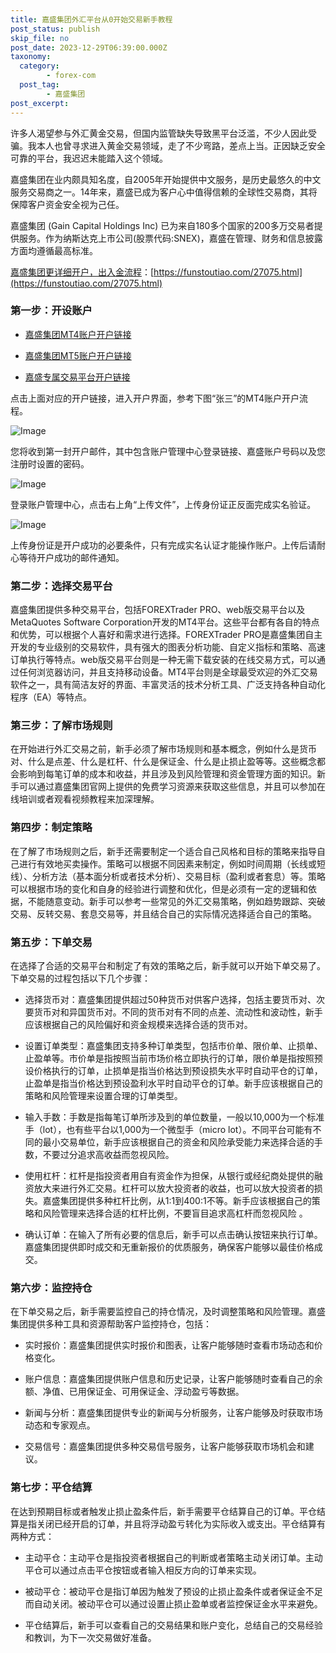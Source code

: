 ```yaml
---
title: 嘉盛集团外汇平台从0开始交易新手教程
post_status: publish
skip_file: no
post_date: 2023-12-29T06:39:00.000Z
taxonomy:
  category:
        - forex-com
  post_tag:
        - 嘉盛集团
post_excerpt: 
---
```

许多人渴望参与外汇黄金交易，但国内监管缺失导致黑平台泛滥，不少人因此受骗。我本人也曾寻求进入黄金交易领域，走了不少弯路，差点上当。正因缺乏安全可靠的平台，我迟迟未能踏入这个领域。

嘉盛集团在业内颇具知名度，自2005年开始提供中文服务，是历史最悠久的中文服务交易商之一。14年来，嘉盛已成为客户心中值得信赖的全球性交易商，其将保障客户资金安全视为己任。

嘉盛集团 (Gain Capital Holdings Inc) 已为来自180多个国家的200多万交易者提供服务。作为纳斯达克上市公司(股票代码:SNEX)，嘉盛在管理、财务和信息披露方面均遵循最高标准。

[嘉盛集团更详细开户，出入金流程](https://funstoutiao.com/27075.html)：[https://funstoutiao.com/27075.html](https://funstoutiao.com/27075.html)

### 第一步：开设账户

* [嘉盛集团MT4账户开户链接](https://s.ssgg.net/jsmt4)

* [嘉盛集团MT5账户开户链接](https://s.ssgg.net/jsmt5)

* [嘉盛专属交易平台开户链接](https://s.ssgg.net/js)

点击上面对应的开户链接，进入开户界面，参考下图“张三”的MT4账户开户流程。

![Image](https://prod-files-secure.s3.us-west-2.amazonaws.com/39ed1227-6d7d-4570-be36-9ccd4a2c4241/7a167aea-686b-400d-af59-4e18eb607a40/640.png?X-Amz-Algorithm=AWS4-HMAC-SHA256&X-Amz-Content-Sha256=UNSIGNED-PAYLOAD&X-Amz-Credential=ASIAZI2LB4664LIVGK5L%2F20250502%2Fus-west-2%2Fs3%2Faws4_request&X-Amz-Date=20250502T221311Z&X-Amz-Expires=3600&X-Amz-Security-Token=IQoJb3JpZ2luX2VjEEEaCXVzLXdlc3QtMiJHMEUCIATR6acWH6QkML5FS8QYU0d9cchb4HAz62OmF%2BiW3xDvAiEA0HBi6Wbwfeb%2BzHmnRyxqOHAhyOgF8ozabCALexuIUmQqiAQI2f%2F%2F%2F%2F%2F%2F%2F%2F%2F%2FARAAGgw2Mzc0MjMxODM4MDUiDMoKx%2BrYYU9Lmzj0nircAyM0iiW3WQOK%2FheSOizhRJdwjrmN2GLko9UA%2BLXYSARyTjbHPvxRfEufFNbNRpqytPkrIThQDviWS58wn7P5WvFsWAZ%2Fm3scsl0PIcjDhkrysUpZD4QqbhZJfCEEFyxh8T%2FBwC9b4x%2Bx8iokZAcRkR%2BCMuU1Q5HlHxV%2F7%2FBz6zOzKWNabHzGrjmMq3DKZ4xoODNoVnn5gG2dQlBc%2Bh1EHkCQj5ukSoumfTdR6dCRQX%2B9KkSTwDBEZ11RL7yqViJmVMTEE9kfHAglNNQPS24hCN1MB4apUuBe5zz6aDCgtjVYTzRT5ZnCKQHCfUpbLrGdQl%2FmsK79%2FvOFlI5KCQczM%2F8h0SGHcWOQj6WOa6HGOJayq1GKm42CLcJT%2BPu1VXVoz33%2BAcsHqZ6Aq3oBrfYblVQ17y2VFDrRWUu%2BvZT737Xi4xd1i70foyFv3vG8BSaeECW7Kx2lrl7dMx%2FZ5C6uJEAppTBPYVe6%2BAcEc0B%2B3dDi%2F5xN%2FNrzswxdB1atlM%2BO4IqxlSRP4QncjPPkHZaFRUoAQtsjmAdbPjYlBDEq6t%2FPUikcICucA1jKabQeYCNmm2o31Ktk1Y%2Fu6cJuT%2BU208GECnPYeyEpA8VZboSKyw4%2B9yRDEBWyb7MnRczCMN3i08AGOqUBWirL949Pl72vY6xQbJTb%2FzPaRn5IXY7Kf1BxYJ7AoDhOBjjU6v%2Bqdz2UqcjV2pgBb19M4HZDxveMu2DO1Zvpl5wotjdZOScn4YySc2uFxSyo5RZGl%2BEn7kloL9%2BRwBU7N0mvbelGyFgIvhZ%2FQEXxQ52%2BvNi7rZrNFoPFzEz96LhqT6Ed4lMr5qHpQ00RQXyHeGraTaVWdseYTwMhWlK%2B%2FNs7AKuY&X-Amz-Signature=63644709f7dc77ac8fde63681fb1bf8911cf652dedaf7a46aaae9e297125d490&X-Amz-SignedHeaders=host&x-id=GetObject)

您将收到第一封开户邮件，其中包含账户管理中心登录链接、嘉盛账户号码以及您注册时设置的密码。

![Image](https://prod-files-secure.s3.us-west-2.amazonaws.com/39ed1227-6d7d-4570-be36-9ccd4a2c4241/eaa1c6b3-2877-4284-a0e1-530e222c27fb/image.png?X-Amz-Algorithm=AWS4-HMAC-SHA256&X-Amz-Content-Sha256=UNSIGNED-PAYLOAD&X-Amz-Credential=ASIAZI2LB4664LIVGK5L%2F20250502%2Fus-west-2%2Fs3%2Faws4_request&X-Amz-Date=20250502T221311Z&X-Amz-Expires=3600&X-Amz-Security-Token=IQoJb3JpZ2luX2VjEEEaCXVzLXdlc3QtMiJHMEUCIATR6acWH6QkML5FS8QYU0d9cchb4HAz62OmF%2BiW3xDvAiEA0HBi6Wbwfeb%2BzHmnRyxqOHAhyOgF8ozabCALexuIUmQqiAQI2f%2F%2F%2F%2F%2F%2F%2F%2F%2F%2FARAAGgw2Mzc0MjMxODM4MDUiDMoKx%2BrYYU9Lmzj0nircAyM0iiW3WQOK%2FheSOizhRJdwjrmN2GLko9UA%2BLXYSARyTjbHPvxRfEufFNbNRpqytPkrIThQDviWS58wn7P5WvFsWAZ%2Fm3scsl0PIcjDhkrysUpZD4QqbhZJfCEEFyxh8T%2FBwC9b4x%2Bx8iokZAcRkR%2BCMuU1Q5HlHxV%2F7%2FBz6zOzKWNabHzGrjmMq3DKZ4xoODNoVnn5gG2dQlBc%2Bh1EHkCQj5ukSoumfTdR6dCRQX%2B9KkSTwDBEZ11RL7yqViJmVMTEE9kfHAglNNQPS24hCN1MB4apUuBe5zz6aDCgtjVYTzRT5ZnCKQHCfUpbLrGdQl%2FmsK79%2FvOFlI5KCQczM%2F8h0SGHcWOQj6WOa6HGOJayq1GKm42CLcJT%2BPu1VXVoz33%2BAcsHqZ6Aq3oBrfYblVQ17y2VFDrRWUu%2BvZT737Xi4xd1i70foyFv3vG8BSaeECW7Kx2lrl7dMx%2FZ5C6uJEAppTBPYVe6%2BAcEc0B%2B3dDi%2F5xN%2FNrzswxdB1atlM%2BO4IqxlSRP4QncjPPkHZaFRUoAQtsjmAdbPjYlBDEq6t%2FPUikcICucA1jKabQeYCNmm2o31Ktk1Y%2Fu6cJuT%2BU208GECnPYeyEpA8VZboSKyw4%2B9yRDEBWyb7MnRczCMN3i08AGOqUBWirL949Pl72vY6xQbJTb%2FzPaRn5IXY7Kf1BxYJ7AoDhOBjjU6v%2Bqdz2UqcjV2pgBb19M4HZDxveMu2DO1Zvpl5wotjdZOScn4YySc2uFxSyo5RZGl%2BEn7kloL9%2BRwBU7N0mvbelGyFgIvhZ%2FQEXxQ52%2BvNi7rZrNFoPFzEz96LhqT6Ed4lMr5qHpQ00RQXyHeGraTaVWdseYTwMhWlK%2B%2FNs7AKuY&X-Amz-Signature=70cdf0224df6b7573961ef4f9dc701cf509fb9cab9dc52811a024e624f6faaf3&X-Amz-SignedHeaders=host&x-id=GetObject)

登录账户管理中心，点击右上角“上传文件”，上传身份证正反面完成实名验证。

![Image](https://prod-files-secure.s3.us-west-2.amazonaws.com/39ed1227-6d7d-4570-be36-9ccd4a2c4241/54090639-09fc-46b4-a135-e0289f707147/image.png?X-Amz-Algorithm=AWS4-HMAC-SHA256&X-Amz-Content-Sha256=UNSIGNED-PAYLOAD&X-Amz-Credential=ASIAZI2LB4664LIVGK5L%2F20250502%2Fus-west-2%2Fs3%2Faws4_request&X-Amz-Date=20250502T221311Z&X-Amz-Expires=3600&X-Amz-Security-Token=IQoJb3JpZ2luX2VjEEEaCXVzLXdlc3QtMiJHMEUCIATR6acWH6QkML5FS8QYU0d9cchb4HAz62OmF%2BiW3xDvAiEA0HBi6Wbwfeb%2BzHmnRyxqOHAhyOgF8ozabCALexuIUmQqiAQI2f%2F%2F%2F%2F%2F%2F%2F%2F%2F%2FARAAGgw2Mzc0MjMxODM4MDUiDMoKx%2BrYYU9Lmzj0nircAyM0iiW3WQOK%2FheSOizhRJdwjrmN2GLko9UA%2BLXYSARyTjbHPvxRfEufFNbNRpqytPkrIThQDviWS58wn7P5WvFsWAZ%2Fm3scsl0PIcjDhkrysUpZD4QqbhZJfCEEFyxh8T%2FBwC9b4x%2Bx8iokZAcRkR%2BCMuU1Q5HlHxV%2F7%2FBz6zOzKWNabHzGrjmMq3DKZ4xoODNoVnn5gG2dQlBc%2Bh1EHkCQj5ukSoumfTdR6dCRQX%2B9KkSTwDBEZ11RL7yqViJmVMTEE9kfHAglNNQPS24hCN1MB4apUuBe5zz6aDCgtjVYTzRT5ZnCKQHCfUpbLrGdQl%2FmsK79%2FvOFlI5KCQczM%2F8h0SGHcWOQj6WOa6HGOJayq1GKm42CLcJT%2BPu1VXVoz33%2BAcsHqZ6Aq3oBrfYblVQ17y2VFDrRWUu%2BvZT737Xi4xd1i70foyFv3vG8BSaeECW7Kx2lrl7dMx%2FZ5C6uJEAppTBPYVe6%2BAcEc0B%2B3dDi%2F5xN%2FNrzswxdB1atlM%2BO4IqxlSRP4QncjPPkHZaFRUoAQtsjmAdbPjYlBDEq6t%2FPUikcICucA1jKabQeYCNmm2o31Ktk1Y%2Fu6cJuT%2BU208GECnPYeyEpA8VZboSKyw4%2B9yRDEBWyb7MnRczCMN3i08AGOqUBWirL949Pl72vY6xQbJTb%2FzPaRn5IXY7Kf1BxYJ7AoDhOBjjU6v%2Bqdz2UqcjV2pgBb19M4HZDxveMu2DO1Zvpl5wotjdZOScn4YySc2uFxSyo5RZGl%2BEn7kloL9%2BRwBU7N0mvbelGyFgIvhZ%2FQEXxQ52%2BvNi7rZrNFoPFzEz96LhqT6Ed4lMr5qHpQ00RQXyHeGraTaVWdseYTwMhWlK%2B%2FNs7AKuY&X-Amz-Signature=2a941c856a68d07e6bf8a42aec6ccf4cbf64d25601e7ebec68650903a03021cf&X-Amz-SignedHeaders=host&x-id=GetObject)

上传身份证是开户成功的必要条件，只有完成实名认证才能操作账户。上传后请耐心等待开户成功的邮件通知。

### 第二步：选择交易平台

嘉盛集团提供多种交易平台，包括FOREXTrader PRO、web版交易平台以及MetaQuotes Software Corporation开发的MT4平台。这些平台都有各自的特点和优势，可以根据个人喜好和需求进行选择。FOREXTrader PRO是嘉盛集团自主开发的专业级别的交易软件，具有强大的图表分析功能、自定义指标和策略、高速订单执行等特点。web版交易平台则是一种无需下载安装的在线交易方式，可以通过任何浏览器访问，并且支持移动设备。MT4平台则是全球最受欢迎的外汇交易软件之一，具有简洁友好的界面、丰富灵活的技术分析工具、广泛支持各种自动化程序（EA）等特点。

### 第三步：了解市场规则

在开始进行外汇交易之前，新手必须了解市场规则和基本概念，例如什么是货币对、什么是点差、什么是杠杆、什么是保证金、什么是止损止盈等等。这些概念都会影响到每笔订单的成本和收益，并且涉及到风险管理和资金管理方面的知识。新手可以通过嘉盛集团官网上提供的免费学习资源来获取这些信息，并且可以参加在线培训或者观看视频教程来加深理解。

### 第四步：制定策略

在了解了市场规则之后，新手还需要制定一个适合自己风格和目标的策略来指导自己进行有效地买卖操作。策略可以根据不同因素来制定，例如时间周期（长线或短线）、分析方法（基本面分析或者技术分析）、交易目标（盈利或者套息）等。策略可以根据市场的变化和自身的经验进行调整和优化，但是必须有一定的逻辑和依据，不能随意变动。新手可以参考一些常见的外汇交易策略，例如趋势跟踪、突破交易、反转交易、套息交易等，并且结合自己的实际情况选择适合自己的策略。

### 第五步：下单交易

在选择了合适的交易平台和制定了有效的策略之后，新手就可以开始下单交易了。下单交易的过程包括以下几个步骤：

* 选择货币对：嘉盛集团提供超过50种货币对供客户选择，包括主要货币对、次要货币对和异国货币对。不同的货币对有不同的点差、流动性和波动性，新手应该根据自己的风险偏好和资金规模来选择合适的货币对。

* 设置订单类型：嘉盛集团支持多种订单类型，包括市价单、限价单、止损单、止盈单等。市价单是指按照当前市场价格立即执行的订单，限价单是指按照预设价格执行的订单，止损单是指当价格达到预设损失水平时自动平仓的订单，止盈单是指当价格达到预设盈利水平时自动平仓的订单。新手应该根据自己的策略和风险管理来设置合理的订单类型。

* 输入手数：手数是指每笔订单所涉及到的单位数量，一般以10,000为一个标准手（lot），也有些平台以1,000为一个微型手（micro lot）。不同平台可能有不同的最小交易单位，新手应该根据自己的资金和风险承受能力来选择合适的手数，不要过分追求高收益而忽视风险。

* 使用杠杆：杠杆是指投资者用自有资金作为担保，从银行或经纪商处提供的融资放大来进行外汇交易。杠杆可以放大投资者的收益，也可以放大投资者的损失。嘉盛集团提供多种杠杆比例，从1:1到400:1不等。新手应该根据自己的策略和风险管理来选择合适的杠杆比例，不要盲目追求高杠杆而忽视风险 。

* 确认订单：在输入了所有必要的信息后，新手可以点击确认按钮来执行订单。嘉盛集团提供即时成交和无重新报价的优质服务，确保客户能够以最佳价格成交。

### 第六步：监控持仓

在下单交易之后，新手需要监控自己的持仓情况，及时调整策略和风险管理。嘉盛集团提供多种工具和资源帮助客户监控持仓，包括：

* 实时报价：嘉盛集团提供实时报价和图表，让客户能够随时查看市场动态和价格变化。

* 账户信息：嘉盛集团提供账户信息和历史记录，让客户能够随时查看自己的余额、净值、已用保证金、可用保证金、浮动盈亏等数据。

* 新闻与分析：嘉盛集团提供专业的新闻与分析服务，让客户能够及时获取市场动态和专家观点。

* 交易信号：嘉盛集团提供多种交易信号服务，让客户能够获取市场机会和建议。

### 第七步：平仓结算

在达到预期目标或者触发止损止盈条件后，新手需要平仓结算自己的订单。平仓结算是指关闭已经开启的订单，并且将浮动盈亏转化为实际收入或支出。平仓结算有两种方式：

* 主动平仓：主动平仓是指投资者根据自己的判断或者策略主动关闭订单。主动平仓可以通过点击平仓按钮或者输入相反方向的订单来实现。

* 被动平仓：被动平仓是指订单因为触发了预设的止损止盈条件或者保证金不足而自动关闭。被动平仓可以通过设置止损止盈单或者监控保证金水平来避免。

* 平仓结算后，新手可以查看自己的交易结果和账户变化，总结自己的交易经验和教训，为下一次交易做好准备。